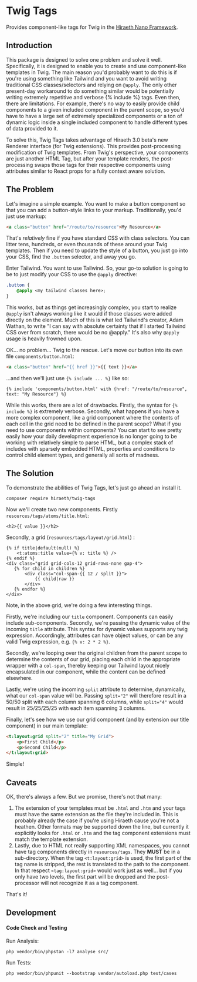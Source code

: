 # Twig Tags

Provides component-like tags for Twig in the [Hiraeth Nano Framework](https://hiraeth.dev).

## Introduction

This package is designed to solve one problem and solve it well.  Specifically, it is designed to enable you to create and use component-like templates in Twig.  The main reason you'd probably want to do this is if you're using something like Tailwind and you want to avoid writing traditional CSS classes/selectors and relying on `@apply`.  The only other present-day workaround to do something similar would be potentially writing extremely repetitive and verbose {% include %} tags.  Even then, there are limitations.  For example, there's no way to easily provide child components to a given included component in the parent scope, so you'd have to have a large set of extremely specialized components or a ton of dynamic logic inside a single included component to handle different types of data provided to it.

To solve this, Twig Tags takes advantage of Hiraeth 3.0 beta's new Renderer interface (for Twig extensions).  This provides post-processing modification of Twig templates.  From Twig's perspective, your components are just another HTML Tag, but after your template renders, the post-processing swaps those tags for their respective components using attributes similar to React props for a fully context aware solution.

## The Problem

Let's imagine a simple example.  You want to make a button component so that you can add a button-style links to your markup.  Traditionally, you'd just use markup:

```html
<a class="button" href="/route/to/resource">My Resource</a>
```

That's _relatively_ fine if you have standard CSS with class selectors.  You can litter tens, hundreds, or even thousands of these around your Twig templates.  Then if you need to update the style of a button, you just go into your CSS, find the `.button` selector, and away you go.

Enter Tailwind.  You want to use Tailwind.  So, your go-to solution is going to be to just modify your CSS to use the `@apply` directive:

```css
.button {
    @apply <my tailwind classes here>;
}
```

This works, but as things get increasingly complex, you start to realize `@apply` isn't always working like it would if those classes were added directly on the element.  Much of this is what led Tailwind's creator, Adam Wathan, to write "I can say with absolute certainty that if I started Tailwind CSS over from scratch, there would be no @apply."  It's also why `@apply` usage is heavily frowned upon.

OK... no problem... Twig to the rescue.  Let's move our button into its own file `components/button.html`:

```html
<a class="button" href="{{ href }}">{{ text }}</a>
```

...and then we'll just use `{% include ... %}` like so:

```twig
{% include 'components/button.html' with {href: "/route/to/resource", text: "My Resource"} %}
```

While this works, there are a lot of drawbacks.  Firstly, the syntax for `{% include %}` is extremely verbose.  Secondly, what happens if you have a more complex component, like a grid component where the contents of each cell in the grid need to be defined in the parent scope?  What if you need to use components within components?  You can start to see pretty easily how your daily development experience is no longer going to be working with relatively simple to parse HTML, but a complex stack of includes with sparsely embedded HTML, properties and conditions to control child element types, and generally all sorts of madness.

## The Solution

To demonstrate the abilities of Twig Tags, let's just go ahead an install it.

```
composer require hiraeth/twig-tags
```

Now we'll create two new components.  Firstly `resources/tags/atoms/title.html`:

```twig
<h2>{{ value }}</h2>
```

Secondly, a grid (`resources/tags/layout/grid.html`) :

```twig
{% if title|default(null) %}
    <t:atoms:title value={% v: title %} />
{% endif %}
<div class="grid grid-cols-12 grid-rows-none gap-4">
   {% for child in children %}
       <div class="col-span-{{ 12 / split }}">
           {{ child|raw }}
       </div>
   {% endfor %}
</div>
```

Note, in the above grid, we're doing a few interesting things.

Firstly, we're including our `title` component.  Components can easily include sub-components.  Secondly, we're passing the dynamic value of the incoming `title` attribute.  This syntax for dynamic values supports any twig expression.  Accordingly, attributes can have object values, or can be any valid Twig expression, e.g. `{% v: 2 * 2 %}`.

Secondly, we're looping over the original children from the parent scope to determine the contents of our grid, placing each child in the appropriate wrapper with a `col-span`, thereby keeping our Tailwind layout nicely encapsulated in our component, while the content can be defined elsewhere.

Lastly, we're using the incoming `split` attribute to determine, dynamically, what our `col-span` value will be.  Passing `split="2"` will therefore result in a 50/50 split with each column spanning 6 columns, while `split="4"` would result in 25/25/25/25 with each item spanning 3 columns.

Finally, let's see how we use our grid component (and by extension our title component) in our main template:

```html
<t:layout:grid split="2" title="My Grid">
    <p>First Child</p>
    <p>Second Child</p>
</t:layout:grid>
```

Simple!

## Caveats

OK, there's always a few.  But we promise, there's not that many:

1. The extension of your templates must be `.html` and `.htm` and your tags must have the same extension as the file they're included in.  This is probably already the case if you're using Hiraeth cause you're not a heathen.  Other formats may be supported down the line, but currently it explicitly looks for `.html` or `.htm` and the tag component extensions must match the template extension.
2. Lastly, due to HTML not really supporting XML namespaces, you cannot have tag components directly in `resources/tags`.  They **MUST** be in a sub-directory.  When the tag `<t:layout:grid>` is used, the first part of the tag name is stripped, the rest is translated to the path to the component.  In that respect `<tag:layout:grid>` would work just as well... but if you only have two levels, the first part will be dropped and the post-processor will not recognize it as a tag component.

That's it!

## Development

#### Code Check and Testing

Run Analysis:

```
php vendor/bin/phpstan -l7 analyse src/
```

Run Tests:

```
php vendor/bin/phpunit --bootstrap vendor/autoload.php test/cases
```
